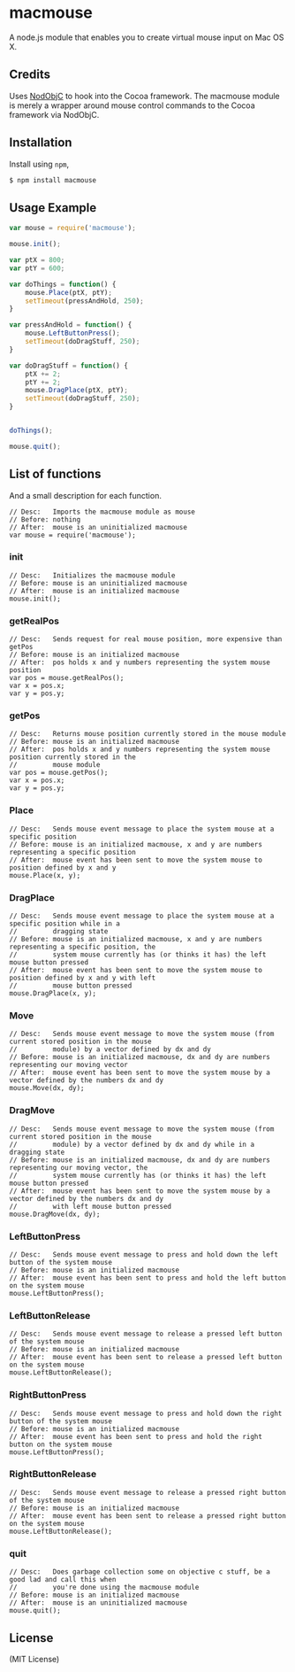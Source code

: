 # macmouse

A node.js module that enables you to create virtual mouse input on Mac OS X.

## Credits
Uses [NodObjC](https://github.com/TooTallNate/NodObjC) to hook into the Cocoa framework. The macmouse module is merely a wrapper around mouse control commands to the Cocoa framework via NodObjC.

## Installation

Install using `npm`,

``` bash
$ npm install macmouse
```

## Usage Example
``` javascript
var mouse = require('macmouse');

mouse.init();

var ptX = 800;
var ptY = 600;

var doThings = function() {
    mouse.Place(ptX, ptY);
    setTimeout(pressAndHold, 250);
}

var pressAndHold = function() {
    mouse.LeftButtonPress();
    setTimeout(doDragStuff, 250);
}

var doDragStuff = function() {
    ptX += 2;
    ptY += 2;
    mouse.DragPlace(ptX, ptY);
    setTimeout(doDragStuff, 250);
}


doThings();

mouse.quit();

```

## List of functions

And a small description for each function.

```
// Desc:   Imports the macmouse module as mouse
// Before: nothing
// After:  mouse is an uninitialized macmouse
var mouse = require('macmouse');
```

### init

```
// Desc:   Initializes the macmouse module
// Before: mouse is an uninitialized macmouse
// After:  mouse is an initialized macmouse
mouse.init();
```

### getRealPos

```
// Desc:   Sends request for real mouse position, more expensive than getPos
// Before: mouse is an initialized macmouse
// After:  pos holds x and y numbers representing the system mouse position
var pos = mouse.getRealPos();
var x = pos.x;
var y = pos.y;
```

### getPos

```
// Desc:   Returns mouse position currently stored in the mouse module
// Before: mouse is an initialized macmouse
// After:  pos holds x and y numbers representing the system mouse position currently stored in the
//         mouse module
var pos = mouse.getPos();
var x = pos.x;
var y = pos.y;
```

### Place

```
// Desc:   Sends mouse event message to place the system mouse at a specific position
// Before: mouse is an initialized macmouse, x and y are numbers representing a specific position
// After:  mouse event has been sent to move the system mouse to position defined by x and y
mouse.Place(x, y);
```

### DragPlace

```
// Desc:   Sends mouse event message to place the system mouse at a specific position while in a 
//         dragging state
// Before: mouse is an initialized macmouse, x and y are numbers representing a specific position, the 
//         system mouse currently has (or thinks it has) the left mouse button pressed
// After:  mouse event has been sent to move the system mouse to position defined by x and y with left 
//         mouse button pressed
mouse.DragPlace(x, y);
```

### Move

```
// Desc:   Sends mouse event message to move the system mouse (from current stored position in the mouse 
//         module) by a vector defined by dx and dy
// Before: mouse is an initialized macmouse, dx and dy are numbers representing our moving vector 
// After:  mouse event has been sent to move the system mouse by a vector defined by the numbers dx and dy
mouse.Move(dx, dy);
```

### DragMove

```
// Desc:   Sends mouse event message to move the system mouse (from current stored position in the mouse 
//         module) by a vector defined by dx and dy while in a dragging state
// Before: mouse is an initialized macmouse, dx and dy are numbers representing our moving vector, the 
//         system mouse currently has (or thinks it has) the left mouse button pressed
// After:  mouse event has been sent to move the system mouse by a vector defined by the numbers dx and dy 
//         with left mouse button pressed
mouse.DragMove(dx, dy);
```

### LeftButtonPress

```
// Desc:   Sends mouse event message to press and hold down the left button of the system mouse
// Before: mouse is an initialized macmouse
// After:  mouse event has been sent to press and hold the left button on the system mouse
mouse.LeftButtonPress();
```

### LeftButtonRelease

```
// Desc:   Sends mouse event message to release a pressed left button of the system mouse
// Before: mouse is an initialized macmouse
// After:  mouse event has been sent to release a pressed left button on the system mouse
mouse.LeftButtonRelease();
```

### RightButtonPress

```
// Desc:   Sends mouse event message to press and hold down the right button of the system mouse
// Before: mouse is an initialized macmouse
// After:  mouse event has been sent to press and hold the right button on the system mouse
mouse.LeftButtonPress();
```

### RightButtonRelease

```
// Desc:   Sends mouse event message to release a pressed right button of the system mouse
// Before: mouse is an initialized macmouse
// After:  mouse event has been sent to release a pressed right button on the system mouse
mouse.LeftButtonRelease();
```

### quit

```
// Desc:   Does garbage collection some on objective c stuff, be a good lad and call this when 
//         you're done using the macmouse module
// Before: mouse is an initialized macmouse
// After:  mouse is an uninitialized macmouse
mouse.quit();
```

## License
(MIT License)
